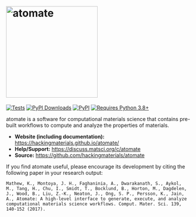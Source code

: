 # <img alt="atomate" src="docs_rst/_static/atomate_logo_small.png" width="250">

[![Tests](https://github.com/hackingmaterials/atomate/actions/workflows/test.yml/badge.svg)](https://github.com/hackingmaterials/atomate/actions/workflows/test.yml)
[![PyPI Downloads](https://img.shields.io/pypi/dm/atomate?label=PyPI%20Downloads)](https://pypi.org/project/atomate)
[![PyPI](https://img.shields.io/pypi/v/atomate?label=PyPI%20Release)](https://pypi.org/project/atomate)
[![Requires Python 3.8+](https://img.shields.io/badge/Python-3.8+-blue.svg?label=Requires%20Python)](https://python.org/downloads)

atomate is a software for computational materials science that contains pre-built workflows to compute and analyze the properties of materials.

- **Website (including documentation):** https://hackingmaterials.github.io/atomate/
- **Help/Support:** https://discuss.matsci.org/c/atomate
- **Source:** https://github.com/hackingmaterials/atomate

If you find atomate useful, please encourage its development by citing the following paper in your research output:

```
Mathew, K., Montoya, J. H., Faghaninia, A., Dwarakanath, S., Aykol,
M., Tang, H., Chu, I., Smidt, T., Bocklund, B., Horton, M., Dagdelen,
J., Wood, B., Liu, Z.-K., Neaton, J., Ong, S. P., Persson, K., Jain,
A., Atomate: A high-level interface to generate, execute, and analyze
computational materials science workflows. Comput. Mater. Sci. 139,
140-152 (2017).
```
